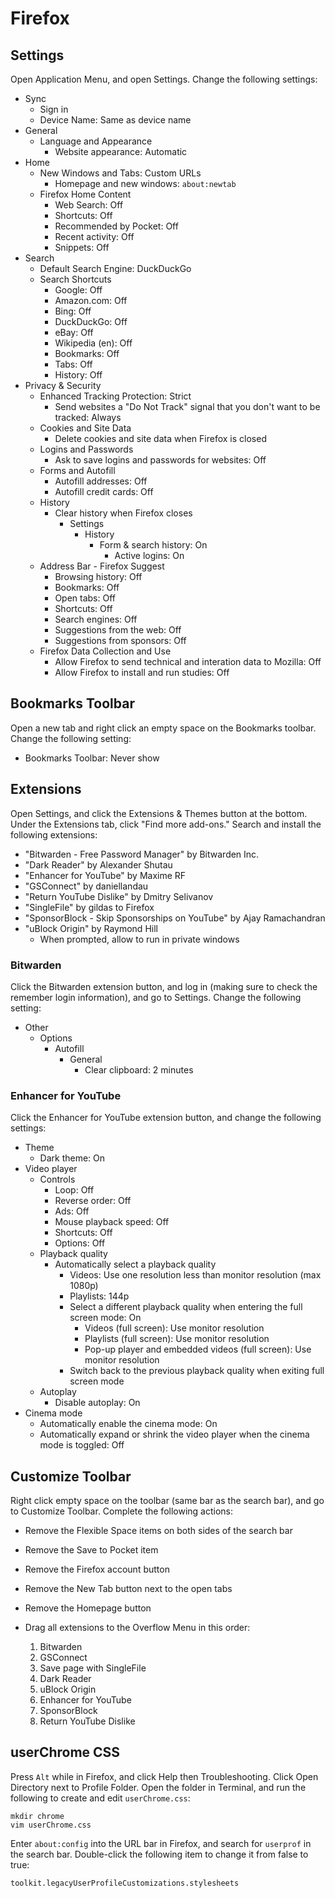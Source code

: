 # Firefox

## Settings

Open Application Menu, and open Settings. Change the following settings:

- Sync
	- Sign in
	- Device Name: Same as device name
- General
	- Language and Appearance
		- Website appearance: Automatic
- Home
	- New Windows and Tabs: Custom URLs
		- Homepage and new windows: `about:newtab`
	- Firefox Home Content
		- Web Search: Off
		- Shortcuts: Off
		- Recommended by Pocket: Off
		- Recent activity: Off
		- Snippets: Off
- Search
	- Default Search Engine: DuckDuckGo
	- Search Shortcuts
		- Google: Off
		- Amazon.com: Off
		- Bing: Off
		- DuckDuckGo: Off
		- eBay: Off
		- Wikipedia (en): Off
		- Bookmarks: Off
		- Tabs: Off
		- History: Off
- Privacy & Security
	- Enhanced Tracking Protection: Strict
		- Send websites a "Do Not Track" signal that you don't want to be tracked: Always
	- Cookies and Site Data
		- Delete cookies and site data when Firefox is closed
	- Logins and Passwords
		- Ask to save logins and passwords for websites: Off
	- Forms and Autofill
		- Autofill addresses: Off
		- Autofill credit cards: Off
	- History
		- Clear history when Firefox closes
			- Settings
				- History
					- Form & search history: On
						- Active logins: On
	- Address Bar - Firefox Suggest
		- Browsing history: Off
		- Bookmarks: Off
		- Open tabs: Off
		- Shortcuts: Off
		- Search engines: Off
		- Suggestions from the web: Off
		- Suggestions from sponsors: Off
	- Firefox Data Collection and Use
		- Allow Firefox to send technical and interation data to Mozilla: Off
		- Allow Firefox to install and run studies: Off

## Bookmarks Toolbar

Open a new tab and right click an empty space on the Bookmarks toolbar. Change the following setting:

- Bookmarks Toolbar: Never show

## Extensions

Open Settings, and click the Extensions & Themes button at the bottom. Under the Extensions tab, click "Find more add-ons." Search and install the following extensions:

- "Bitwarden - Free Password Manager" by Bitwarden Inc.
- "Dark Reader" by Alexander Shutau
- "Enhancer for YouTube" by Maxime RF
- "GSConnect" by daniellandau
- "Return YouTube Dislike" by Dmitry Selivanov
- "SingleFile" by gildas to Firefox
- "SponsorBlock - Skip Sponsorships on YouTube" by Ajay Ramachandran
- "uBlock Origin" by Raymond Hill
	- When prompted, allow to run in private windows

### Bitwarden

Click the Bitwarden extension button, and log in (making sure to check the remember login information), and go to Settings. Change the following setting:

- Other
	- Options
		- Autofill
			- General
				- Clear clipboard: 2 minutes

### Enhancer for YouTube

Click the Enhancer for YouTube extension button, and change the following settings:

- Theme
	- Dark theme: On
- Video player
	- Controls
		- Loop: Off
		- Reverse order: Off
		- Ads: Off
		- Mouse playback speed: Off
		- Shortcuts: Off
		- Options: Off
	- Playback quality
		- Automatically select a playback quality
			- Videos: Use one resolution less than monitor resolution (max 1080p)
			- Playlists: 144p
			- Select a different playback quality when entering the full screen mode: On
				- Videos (full screen): Use monitor resolution
				- Playlists (full screen): Use monitor resolution
				- Pop-up player and embedded videos (full screen): Use monitor resolution
			- Switch back to the previous playback quality when exiting full screen mode
	- Autoplay
		- Disable autoplay: On
- Cinema mode
	- Automatically enable the cinema mode: On
	- Automatically expand or shrink the video player when the cinema mode is toggled: Off

## Customize Toolbar

Right click empty space on the toolbar (same bar as the search bar), and go to Customize Toolbar. Complete the following actions:

- Remove the Flexible Space items on both sides of the search bar
- Remove the Save to Pocket item
- Remove the Firefox account button
- Remove the New Tab button next to the open tabs
- Remove the Homepage button
- Drag all extensions to the Overflow Menu in this order:

	1. Bitwarden
	2. GSConnect
	3. Save page with SingleFile
	4. Dark Reader
	5. uBlock Origin
	6. Enhancer for YouTube
	7. SponsorBlock
	8. Return YouTube Dislike

## userChrome CSS

Press `Alt` while in Firefox, and click Help then Troubleshooting. Click Open Directory next to Profile Folder. Open the folder in Terminal, and run the following to create and edit `userChrome.css`:

```
mkdir chrome
vim userChrome.css
```

Enter `about:config` into the URL bar in Firefox, and search for `userprof` in the search bar. Double-click the following item to change it from false to true:

```
toolkit.legacyUserProfileCustomizations.stylesheets
```
